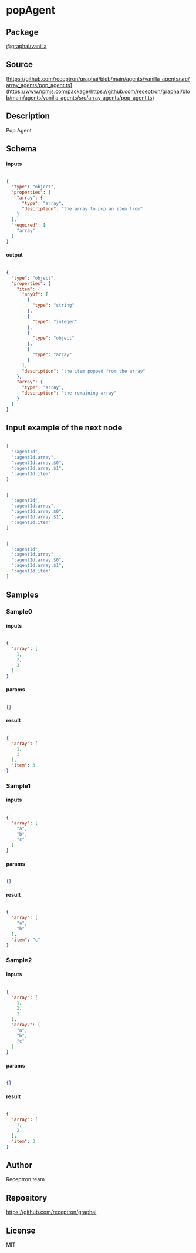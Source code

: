 # popAgent

## Package
[@graphai/vanilla](https://www.npmjs.com/package/@graphai/vanilla)
## Source
[https://github.com/receptron/graphai/blob/main/agents/vanilla_agents/src/array_agents/pop_agent.ts](https://www.npmjs.com/package/https://github.com/receptron/graphai/blob/main/agents/vanilla_agents/src/array_agents/pop_agent.ts)

## Description

Pop Agent

## Schema

#### inputs

```json

{
  "type": "object",
  "properties": {
    "array": {
      "type": "array",
      "description": "the array to pop an item from"
    }
  },
  "required": [
    "array"
  ]
}

````

#### output

```json

{
  "type": "object",
  "properties": {
    "item": {
      "anyOf": [
        {
          "type": "string"
        },
        {
          "type": "integer"
        },
        {
          "type": "object"
        },
        {
          "type": "array"
        }
      ],
      "description": "the item popped from the array"
    },
    "array": {
      "type": "array",
      "description": "the remaining array"
    }
  }
}

````

## Input example of the next node

```json

[
  ":agentId",
  ":agentId.array",
  ":agentId.array.$0",
  ":agentId.array.$1",
  ":agentId.item"
]

````
```json

[
  ":agentId",
  ":agentId.array",
  ":agentId.array.$0",
  ":agentId.array.$1",
  ":agentId.item"
]

````
```json

[
  ":agentId",
  ":agentId.array",
  ":agentId.array.$0",
  ":agentId.array.$1",
  ":agentId.item"
]

````

## Samples

### Sample0

#### inputs

```json

{
  "array": [
    1,
    2,
    3
  ]
}

````

#### params

```json

{}

````

#### result

```json

{
  "array": [
    1,
    2
  ],
  "item": 3
}

````
### Sample1

#### inputs

```json

{
  "array": [
    "a",
    "b",
    "c"
  ]
}

````

#### params

```json

{}

````

#### result

```json

{
  "array": [
    "a",
    "b"
  ],
  "item": "c"
}

````
### Sample2

#### inputs

```json

{
  "array": [
    1,
    2,
    3
  ],
  "array2": [
    "a",
    "b",
    "c"
  ]
}

````

#### params

```json

{}

````

#### result

```json

{
  "array": [
    1,
    2
  ],
  "item": 3
}

````

## Author

Receptron team

## Repository

https://github.com/receptron/graphai

## License

MIT

